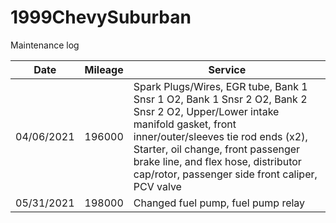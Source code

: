 # 1999ChevySuburban
Maintenance log


| Date       | Mileage | Service                              |
|------------|---------|--------------------------------------|
| 04/06/2021 | 196000  | Spark Plugs/Wires, EGR tube, Bank 1 Snsr 1 O2, Bank 1 Snsr 2 O2, Bank 2 Snsr 2 O2, Upper/Lower intake manifold gasket, front inner/outer/sleeves tie rod ends (x2), Starter, oil change, front passenger brake line, and flex hose, distributor cap/rotor, passenger side front caliper, PCV valve |
| 05/31/2021 | 198000  | Changed fuel pump, fuel pump relay |
